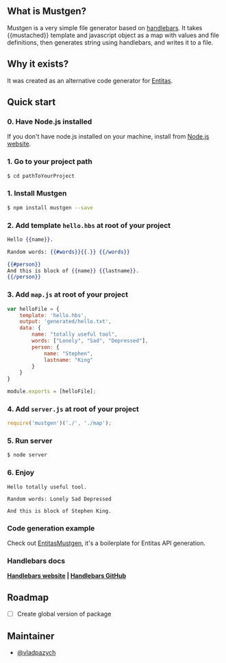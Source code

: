## What is Mustgen?
Mustgen is a very simple file generator based on [handlebars](https://github.com/wycats/handlebars.js).
It takes {{mustached}} template and javascript object as a map with values and file definitions, then generates string using handlebars, and writes it to a file.

## Why it exists?
It was created as an alternative code generator for [Entitas](https://github.com/sschmid/Entitas-CSharp).

## Quick start

### 0. Have Node.js installed
If you don't have node.js installed on your machine, install from [Node.js website](https://nodejs.org/en/download/).

### 1. Go to your project path
```bash
$ cd pathToYourProject
```


### 1. Install Mustgen
```bash
$ npm install mustgen --save
```

### 2. Add template `hello.hbs` at root of your project

```handlebars
Hello {{name}}.

Random words: {{#words}}{{.}} {{/words}}

{{#person}}
And this is block of {{name}} {{lastname}}.
{{/person}}
```

### 3. Add `map.js` at root of your project
```javascript
var helloFile = {
    template: 'hello.hbs',
    output: 'generated/hello.txt',
    data: {
        name: "totally useful tool",
        words: ["Lonely", "Sad", "Depressed"],
        person: {
            name: "Stephen",
            lastname: "King"
        }
    }
}

module.exports = [helloFile];
```



### 4. Add `server.js` at root of your project
```javascript
require('mustgen')('./', './map');
```


### 5. Run server
```bash
$ node server
```

### 6. Enjoy
```
Hello totally useful tool.

Random words: Lonely Sad Depressed

And this is block of Stephen King.
```

### Code generation example
Check out [EntitasMustgen](https://github.com/vladpazych/EntitasMustgen), it's a boilerplate for Entitas API generation.

### Handlebars docs
**[Handlebars website](http://handlebarsjs.com/) | [Handlebars GitHub](https://github.com/wycats/handlebars.js)**

## Roadmap
- [ ] Create global version of package

## Maintainer
* [@vladpazych](https://github.com/vladpazych)

